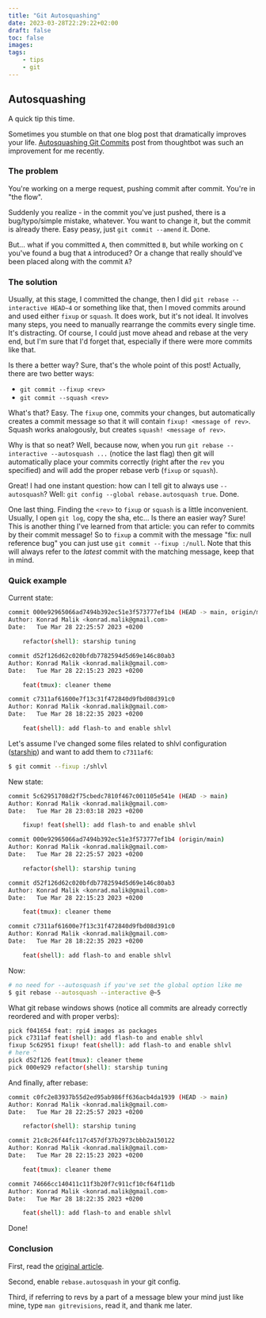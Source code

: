 ```yaml
---
title: "Git Autosquashing"
date: 2023-03-28T22:29:22+02:00
draft: false
toc: false
images:
tags:
    - tips
    - git
---
```


## Autosquashing

A quick tip this time.

Sometimes you stumble on that one blog post that dramatically improves your life.
[Autosquashing Git Commits](https://thoughtbot.com/blog/autosquashing-git-commits) post from thoughtbot was
such an improvement for me recently.

### The problem

You're working on a merge request, pushing commit after commit. You're in "the flow".

Suddenly you realize - in the commit you've just pushed, there is a bug/typo/simple mistake, whatever.
You want to change it, but the commit is already there. Easy peasy, just `git commit --amend` it. Done.

But... what if you committed `A`, then committed `B`, but while working on `C` you've found a bug that
`A` introduced? Or a change that really should've been placed along with the commit `A`?

### The solution

Usually, at this stage, I committed the change, then I did `git rebase --interactive HEAD~4` or something like that,
then I moved commits around and used either `fixup` or `squash`. It does work, but it's not ideal. It involves many steps, you need to manually
rearrange the commits every single time. It's distracting.
Of course, I could just move ahead and rebase at the very end, but I'm sure that I'd forget that, especially if there were more commits like that.

Is there a better way? Sure, that's the whole point of this post! Actually, there are two better ways:

-   `git commit --fixup <rev>`
-   `git commit --squash <rev>`

What's that? Easy. The `fixup` one, commits your changes, but automatically creates a commit message so that it will contain `fixup! <message of rev>`. Squash works analogously, but creates `squash! <message of rev>`.

Why is that so neat? Well, because now, when you run `git rebase --interactive --autosquash ...` (notice the last flag) then git
will automatically place your commits correctly (right after the `rev` you specified) and will add the proper rebase verb (`fixup` or `squash`).

Great! I had one instant question: how can I tell git to always use `--autosquash`? Well: `git config --global rebase.autosquash true`. Done.

One last thing. Finding the `<rev>` to `fixup` or `squash` is a little inconvenient. Usually, I open `git log`, copy the sha, etc... Is there an easier way? Sure! This is another thing I've learned from that article: you can refer to commits by their commit message! So to `fixup` a commit with the message "fix: null reference bug" you can just use `git commit --fixup :/null`. Note that
this will always refer to the _latest_ commit with the matching message, keep that in mind.

### Quick example

Current state:

```bash
commit 000e92965066ad7494b392ec51e3f573777ef1b4 (HEAD -> main, origin/main)
Author: Konrad Malik <konrad.malik@gmail.com>
Date:   Tue Mar 28 22:25:57 2023 +0200

    refactor(shell): starship tuning

commit d52f126d62c020bfdb7782594d5d69e146c80ab3
Author: Konrad Malik <konrad.malik@gmail.com>
Date:   Tue Mar 28 22:15:23 2023 +0200

    feat(tmux): cleaner theme

commit c7311af61600e7f13c31f472840d9fbd08d391c0
Author: Konrad Malik <konrad.malik@gmail.com>
Date:   Tue Mar 28 18:22:35 2023 +0200

    feat(shell): add flash-to and enable shlvl
```

Let's assume I've changed some files related to shlvl configuration ([starship](https://starship.rs/config/#shlvl)) and
want to add them to `c7311af6`:

```bash
$ git commit --fixup :/shlvl
```

New state:

```bash
commit 5c62951708d2f75cbedc7810f467c001105e541e (HEAD -> main)
Author: Konrad Malik <konrad.malik@gmail.com>
Date:   Tue Mar 28 23:03:18 2023 +0200

    fixup! feat(shell): add flash-to and enable shlvl

commit 000e92965066ad7494b392ec51e3f573777ef1b4 (origin/main)
Author: Konrad Malik <konrad.malik@gmail.com>
Date:   Tue Mar 28 22:25:57 2023 +0200

    refactor(shell): starship tuning

commit d52f126d62c020bfdb7782594d5d69e146c80ab3
Author: Konrad Malik <konrad.malik@gmail.com>
Date:   Tue Mar 28 22:15:23 2023 +0200

    feat(tmux): cleaner theme

commit c7311af61600e7f13c31f472840d9fbd08d391c0
Author: Konrad Malik <konrad.malik@gmail.com>
Date:   Tue Mar 28 18:22:35 2023 +0200

    feat(shell): add flash-to and enable shlvl
```

Now:

```bash
# no need for --autosquash if you've set the global option like me
$ git rebase --autosquash --interactive @~5
```

What git rebase windows shows (notice all commits are already correctly reordered and with proper verbs):

```bash
pick f041654 feat: rpi4 images as packages
pick c7311af feat(shell): add flash-to and enable shlvl
fixup 5c62951 fixup! feat(shell): add flash-to and enable shlvl
# here ^
pick d52f126 feat(tmux): cleaner theme
pick 000e929 refactor(shell): starship tuning
```

And finally, after rebase:

```bash
commit c0fc2e83937b55d2ed95ab986ff636acb4da1939 (HEAD -> main)
Author: Konrad Malik <konrad.malik@gmail.com>
Date:   Tue Mar 28 22:25:57 2023 +0200

    refactor(shell): starship tuning

commit 21c8c26f44fc117c457df37b2973cbbb2a150122
Author: Konrad Malik <konrad.malik@gmail.com>
Date:   Tue Mar 28 22:15:23 2023 +0200

    feat(tmux): cleaner theme

commit 74666cc140411c11f3b20f7c911cf10cf64f11db
Author: Konrad Malik <konrad.malik@gmail.com>
Date:   Tue Mar 28 18:22:35 2023 +0200

    feat(shell): add flash-to and enable shlvl
```

Done!

### Conclusion

First, read the [original article](https://thoughtbot.com/blog/autosquashing-git-commits).

Second, enable `rebase.autosquash` in your git config.

Third, if referring to revs by a part of a message blew your mind just like mine, type `man gitrevisions`, read it, and thank me later.
